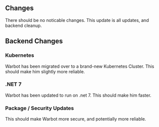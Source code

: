 ## Changes

There should be no noticable changes. This update is all updates, and backend cleanup. 

## Backend Changes

### Kubernetes

Warbot has been migrated over to a brand-new Kubernetes Cluster. This should make him slightly more reliable.

### .NET 7

Warbot has been updated to run on .net 7. This should make him faster.

### Package / Security Updates

This should make Warbot more secure, and potentially more reliable.